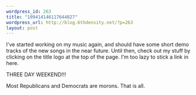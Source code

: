 ```yaml
--- 
wordpress_id: 263
title: "109414146117644827"
wordpress_url: http://blog.6thdensity.net/?p=263
layout: post
---
```

I've started working on my music again, and should have some short demo tracks of the new songs in the near future.  Until then, check out my stuff by clicking on the title logo at the top of the page.  I'm too lazy to stick a link in here.

THREE DAY WEEKEND!!!

Most Republicans and Democrats are morons.  That is all.
